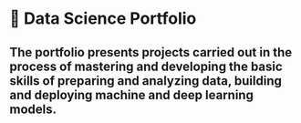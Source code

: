 # &#128188; Data Science Portfolio
The portfolio presents projects carried out in the process of mastering and developing the basic skills of preparing and analyzing data, building and deploying machine and deep learning models.
---
